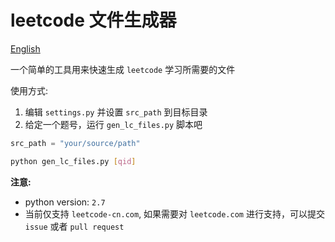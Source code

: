 # leetcode 文件生成器
[English](README.md)

一个简单的工具用来快速生成 `leetcode` 学习所需要的文件

使用方式:
1. 编辑 `settings.py` 并设置 `src_path` 到目标目录
2. 给定一个题号，运行 `gen_lc_files.py` 脚本吧

```python
src_path = "your/source/path"
```
```bash
python gen_lc_files.py [qid]
``` 
**注意:** 
* python version: `2.7`
* 当前仅支持 `leetcode-cn.com`, 如果需要对 `leetcode.com` 进行支持，可以提交 `issue` 或者 `pull request`
